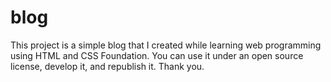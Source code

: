 # blog
This project is a simple blog that I created while learning web programming using HTML and CSS Foundation. You can use it under an open source license, develop it, and republish it. Thank you.

